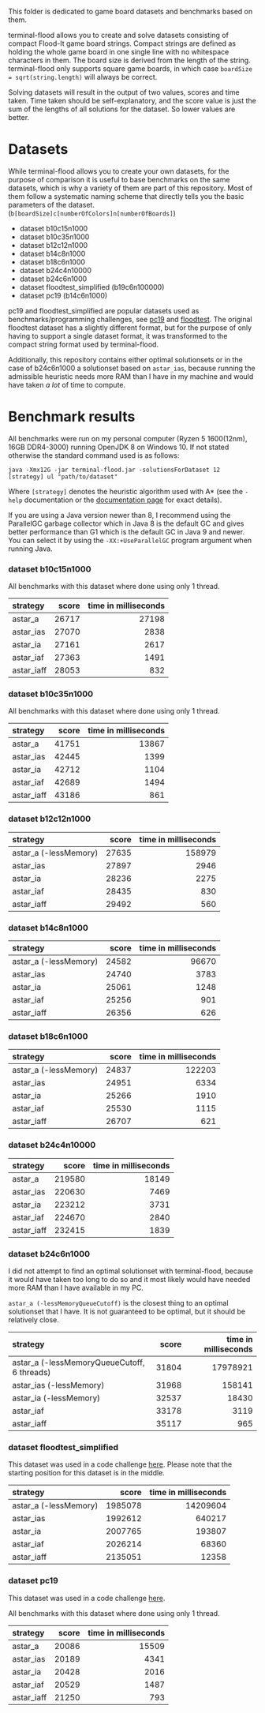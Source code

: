 This folder is dedicated to game board datasets and benchmarks based on them.

terminal-flood allows you to create and solve datasets consisting of compact Flood-It game board strings. Compact strings are defined as holding the whole game board in one single line with no whitespace characters in them. The board size is derived from the length of the string. terminal-flood only supports square game boards, in which case `boardSize = sqrt(string.length)` will always be correct.

Solving datasets will result in the output of two values, scores and time taken. Time taken should be self-explanatory, and the score value is just the sum of the lengths of all solutions for the dataset. So lower values are better.


# Datasets

While terminal-flood allows you to create your own datasets, for the purpose of comparison it is useful to base benchmarks on the same datasets, which is why a variety of them are part of this repository. Most of them follow a systematic naming scheme that directly tells you the basic parameters of the dataset. (`b[boardSize]c[numberOfColors]n[numberOfBoards]`)

- dataset b10c15n1000
- dataset b10c35n1000
- dataset b12c12n1000
- dataset b14c8n1000
- dataset b18c6n1000
- dataset b24c4n10000
- dataset b24c6n1000
- dataset floodtest_simplified (b19c6n100000)
- dataset pc19 (b14c6n1000)

pc19 and floodtest_simplified are popular datasets used as benchmarks/programming challenges, see [pc19](https://web.archive.org/web/20150909200653/http://cplus.about.com/od/programmingchallenges/a/challenge19.htm) and [floodtest](https://codegolf.stackexchange.com/questions/26232/create-a-flood-paint-ai). The original floodtest dataset has a slightly different format, but for the purpose of only having to support a single dataset format, it was transformed to the compact string format used by terminal-flood.

Additionally, this repository contains either optimal solutionsets or in the case of b24c6n1000 a solutionset based on `astar_ias`, because running the admissible heuristic needs more RAM than I have in my machine and would have taken *a lot* of time to compute.


# Benchmark results

All benchmarks were run on my personal computer (Ryzen 5 1600(12nm), 16GB DDR4-3000) running OpenJDK 8 on Windows 10. If not stated otherwise the standard command used is as follows:

```
java -Xmx12G -jar terminal-flood.jar -solutionsForDataset 12 [strategy] ul "path/to/dataset"
```

Where `[strategy]` denotes the heuristic algorithm used with A* (see the `-help` documentation or the [documentation page](https://github.com/Flolle/terminal-flood/wiki/Documentation) for exact details).

If you are using a Java version newer than 8, I recommend using the ParallelGC garbage collector which in Java 8 is the default GC and gives better performance than G1 which is the default GC in Java 9 and newer. You can select it by using the `-XX:+UseParallelGC` program argument when running Java.


### dataset b10c15n1000

All benchmarks with this dataset where done using only 1 thread.

| strategy | score | time in milliseconds |
| :--- | ---: | ---: |
| astar_a | 26717 | 27198 |
| astar_ias | 27070 | 2838 |
| astar_ia | 27161 | 2617 |
| astar_iaf | 27363 | 1491 |
| astar_iaff | 28053 | 832 |


### dataset b10c35n1000

All benchmarks with this dataset where done using only 1 thread.

| strategy | score | time in milliseconds |
| :--- | ---: | ---: |
| astar_a | 41751 | 13867 |
| astar_ias | 42445 | 1399 |
| astar_ia | 42712 | 1104 |
| astar_iaf | 42689 | 1494 |
| astar_iaff | 43186 | 861 |


### dataset b12c12n1000

| strategy | score | time in milliseconds |
| :--- | ---: | ---: |
| astar_a (-lessMemory) | 27635 | 158979 |
| astar_ias | 27897 | 2946 |
| astar_ia | 28236 | 2275 |
| astar_iaf | 28435 | 830 |
| astar_iaff | 29492 | 560 |


### dataset b14c8n1000

| strategy | score | time in milliseconds |
| :--- | ---: | ---: |
| astar_a (-lessMemory) | 24582 | 96670 |
| astar_ias | 24740 | 3783 |
| astar_ia | 25061 | 1248 |
| astar_iaf | 25256 | 901 |
| astar_iaff | 26356 | 626 |


### dataset b18c6n1000

| strategy | score | time in milliseconds |
| :--- | ---: | ---: |
| astar_a (-lessMemory) | 24837 | 122203 |
| astar_ias | 24951 | 6334 |
| astar_ia | 25266 | 1910 |
| astar_iaf | 25530 | 1115 |
| astar_iaff | 26707 | 621 |


### dataset b24c4n10000

| strategy | score | time in milliseconds |
| :--- | ---: | ---: |
| astar_a | 219580 | 18149 |
| astar_ias | 220630 | 7469 |
| astar_ia | 223212 | 3731 |
| astar_iaf | 224670 | 2840 |
| astar_iaff | 232415 | 1839 |


### dataset b24c6n1000

I did not attempt to find an optimal solutionset with terminal-flood, because it would have taken too long to do so and it most likely would have needed more RAM than I have available in my PC.

`astar_a (-lessMemoryQueueCutoff)` is the closest thing to an optimal solutionset that I have. It is not guaranteed to be optimal, but it should be relatively close.

| strategy | score | time in milliseconds |
| :--- | ---: | ---: |
| astar_a (-lessMemoryQueueCutoff, 6 threads) | 31804 | 17978921 |
| astar_ias (-lessMemory) | 31968 | 158141 |
| astar_ia (-lessMemory) | 32537 | 18430 |
| astar_iaf | 33178 | 3119 |
| astar_iaff | 35117 | 965 |


### dataset floodtest_simplified

This dataset was used in a code challenge [here](https://codegolf.stackexchange.com/questions/26232/create-a-flood-paint-ai). Please note that the starting position for this dataset is in the middle.

| strategy | score | time in milliseconds |
| :--- | ---: | ---: |
| astar_a (-lessMemory) | 1985078 | 14209604 |
| astar_ias | 1992612 | 640217 |
| astar_ia | 2007765 | 193807 |
| astar_iaf | 2026214 | 68360 |
| astar_iaff | 2135051 | 12358 |


### dataset pc19

This dataset was used in a code challenge [here](https://web.archive.org/web/20150909200653/http://cplus.about.com/od/programmingchallenges/a/challenge19.htm).

All benchmarks with this dataset where done using only 1 thread.

| strategy | score | time in milliseconds |
| :--- | ---: | ---: |
| astar_a | 20086 | 15509 |
| astar_ias | 20189 | 4341 |
| astar_ia | 20428 | 2016 |
| astar_iaf | 20529 | 1487 |
| astar_iaff | 21250 | 793 |
